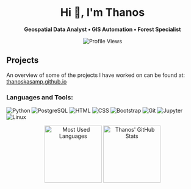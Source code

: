 <h1 align="center">Hi 👋, I'm Thanos</h1>

<p align="center">
  <strong>Geospatial Data Analyst • GIS Automation • Forest Specialist</strong>
</p>

<p align="center">
  <!-- Profile views -->
  <img src="https://komarev.com/ghpvc/?username=thanoskasamp&label=Profile%20views&color=0e75b6&style=flat" alt="Profile Views" />
</p>

## Projects
An overview of some of the projects I have worked on can be found at:  
[thanoskasamp.github.io](https://thanoskasamp.github.io)

### Languages and Tools:
<p>
  <!-- Python -->
  <img src="https://img.shields.io/badge/Python-3776AB?style=flat-square&logo=python&logoColor=white" alt="Python" />
  <!-- PostgreSQL -->
  <img src="https://img.shields.io/badge/PostgreSQL-336791?style=flat-square&logo=postgresql&logoColor=white" alt="PostgreSQL" />
  <!-- HTML -->
  <img src="https://img.shields.io/badge/HTML5-E34F26?style=flat-square&logo=html5&logoColor=white" alt="HTML" />
  <!-- CSS -->
  <img src="https://img.shields.io/badge/CSS3-1572B6?style=flat-square&logo=css3&logoColor=white" alt="CSS" />
  <!-- Bootstrap -->
  <img src="https://img.shields.io/badge/Bootstrap-563D7C?style=flat-square&logo=bootstrap&logoColor=white" alt="Bootstrap" />
  <!-- Git -->
  <img src="https://img.shields.io/badge/Git-F05032?style=flat-square&logo=git&logoColor=white" alt="Git" />
  <!-- Jupyter Notebook -->
  <img src="https://img.shields.io/badge/Jupyter-FA0F00?style=flat-square&logo=jupyter&logoColor=white" alt="Jupyter" />
  <!-- Linux -->
  <img src="https://img.shields.io/badge/Linux-FCC624?style=flat-square&logo=linux&logoColor=black" alt="Linux" />
</p>

<p align="center">
  <!-- Side-by-side stats -->
  <img height="150" src="https://github-readme-stats.vercel.app/api/top-langs?username=thanoskasamp&show_icons=true&layout=compact" alt="Most Used Languages" />
  <img height="150" src="https://github-readme-stats.vercel.app/api?username=thanoskasamp&show_icons=true&theme=default" alt="Thanos' GitHub Stats" />
</p>
